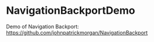 # NavigationBackportDemo

Demo of Navigation Backport: https://github.com/johnpatrickmorgan/NavigationBackport 
